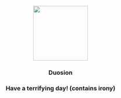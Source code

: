 <p align="center">
    <img src="https://raw.githubusercontent.com/PokeAPI/sprites/master/sprites/pokemon/578.png" width="150" height="150">
</p>
<h3 align="center"> <b>Duosion</b></h3>
<h3 align="center">Have a terrifying day! (contains irony)</h3>
